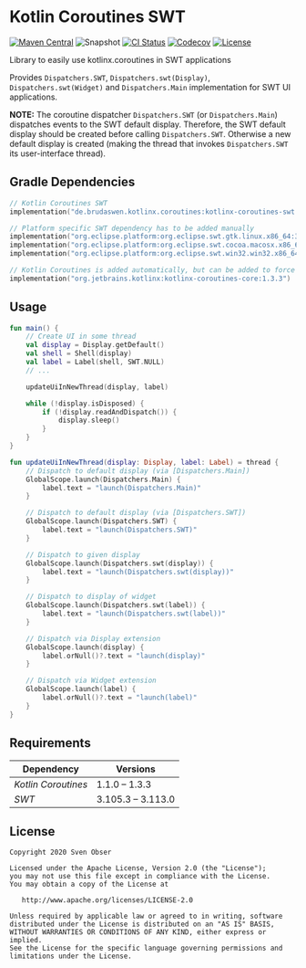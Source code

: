 # Kotlin Coroutines SWT

[![Maven Central](https://images1-focus-opensocial.googleusercontent.com/gadgets/proxy?container=focus&url=https%3A%2F%2Fimg.shields.io%2Fmaven-central%2Fv%2Fde.brudaswen.kotlinx.coroutines%2Fkotlinx-coroutines-swt%3Fstyle%3Dflat-square)](https://mvnrepository.com/artifact/de.brudaswen.kotlinx.coroutines/kotlinx-coroutines-swt)
![Snapshot](https://images1-focus-opensocial.googleusercontent.com/gadgets/proxy?container=focus&url=https%3A%2F%2Fimg.shields.io%2Fnexus%2Fs%2Fde.brudaswen.kotlinx.coroutines%2Fkotlinx-coroutines-swt%3Flabel%3Dsnapshot%26server%3Dhttps%253A%252F%252Foss.sonatype.org%26style%3Dflat-square)
[![CI Status](https://images1-focus-opensocial.googleusercontent.com/gadgets/proxy?container=focus&url=https%3A%2F%2Fimg.shields.io%2Fgithub%2Fworkflow%2Fstatus%2Fbrudaswen%2Fkotlinx-coroutines-swt%2FCI%3Fstyle%3Dflat-square)](https://github.com/brudaswen/kotlinx-coroutines-swt/actions?query=workflow%3ACI)
[![Codecov](https://images1-focus-opensocial.googleusercontent.com/gadgets/proxy?container=focus&url=https%3A%2F%2Fimg.shields.io%2Fcodecov%2Fc%2Fgithub%2Fbrudaswen%2Fkotlinx-coroutines-swt%3Fstyle%3Dflat-square)](https://codecov.io/gh/brudaswen/kotlinx-coroutines-swt)
[![License](https://images1-focus-opensocial.googleusercontent.com/gadgets/proxy?container=focus&url=https%3A%2F%2Fimg.shields.io%2Fgithub%2Flicense%2Fbrudaswen%2Fkotlinx-coroutines-swt%3Fstyle%3Dflat-square)](https://www.apache.org/licenses/LICENSE-2.0)

Library to easily use kotlinx.coroutines in SWT applications

Provides `Dispatchers.SWT`, `Dispatchers.swt(Display)`, `Dispatchers.swt(Widget)` and `Dispatchers.Main` implementation for SWT UI 
applications.

**NOTE:**
The coroutine dispatcher `Dispatchers.SWT` (or `Dispatchers.Main`) dispatches events to the SWT default display.
Therefore, the SWT default display should be created before calling `Dispatchers.SWT`. Otherwise a new default display
is created (making the thread that invokes `Dispatchers.SWT` its user-interface thread).

## Gradle Dependencies
```kotlin
// Kotlin Coroutines SWT
implementation("de.brudaswen.kotlinx.coroutines:kotlinx-coroutines-swt:1.0.0")

// Platform specific SWT dependency has to be added manually
implementation("org.eclipse.platform:org.eclipse.swt.gtk.linux.x86_64:3.113.0")
implementation("org.eclipse.platform:org.eclipse.swt.cocoa.macosx.x86_64:3.113.0")
implementation("org.eclipse.platform:org.eclipse.swt.win32.win32.x86_64:3.113.0")

// Kotlin Coroutines is added automatically, but can be added to force a specific version
implementation("org.jetbrains.kotlinx:kotlinx-coroutines-core:1.3.3")
```

## Usage
```kotlin
fun main() {
    // Create UI in some thread
    val display = Display.getDefault()
    val shell = Shell(display)
    val label = Label(shell, SWT.NULL)
    // ...

    updateUiInNewThread(display, label)

    while (!display.isDisposed) {
        if (!display.readAndDispatch()) {
            display.sleep()
        }
    }
}

fun updateUiInNewThread(display: Display, label: Label) = thread {
    // Dispatch to default display (via [Dispatchers.Main])
    GlobalScope.launch(Dispatchers.Main) {
        label.text = "launch(Dispatchers.Main)"
    }

    // Dispatch to default display (via [Dispatchers.SWT])
    GlobalScope.launch(Dispatchers.SWT) {
        label.text = "launch(Dispatchers.SWT)"
    }

    // Dispatch to given display
    GlobalScope.launch(Dispatchers.swt(display)) {
        label.text = "launch(Dispatchers.swt(display))"
    }

    // Dispatch to display of widget
    GlobalScope.launch(Dispatchers.swt(label)) {
        label.text = "launch(Dispatchers.swt(label))"
    }

    // Dispatch via Display extension
    GlobalScope.launch(display) {
        label.orNull()?.text = "launch(display)"
    }

    // Dispatch via Widget extension
    GlobalScope.launch(label) {
        label.orNull()?.text = "launch(label)"
    }
}
```

## Requirements

| Dependency          | Versions          |
|---                  |---                |
| *Kotlin Coroutines* | 1.1.0 ⁠– 1.3.3     |
| *SWT*               | 3.105.3 ⁠– 3.113.0 |

## License

```
Copyright 2020 Sven Obser

Licensed under the Apache License, Version 2.0 (the "License");
you may not use this file except in compliance with the License.
You may obtain a copy of the License at

   http://www.apache.org/licenses/LICENSE-2.0

Unless required by applicable law or agreed to in writing, software
distributed under the License is distributed on an "AS IS" BASIS,
WITHOUT WARRANTIES OR CONDITIONS OF ANY KIND, either express or implied.
See the License for the specific language governing permissions and
limitations under the License.
```

